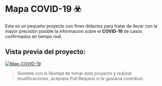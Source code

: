 # Mapa COVID-19 ☣️

Este es un pequeño proyecto con fines didactos para tratar de llevar con la mayor precisión posible la informacion sobre el **COVID-19** de casos confirmados en tiempo real.

## Vista previa del proyecto:
[![Map-COVID-19](https://i.imgur.com/05RGINI.png "Map-COVID-19")](https://i.imgur.com/05RGINI.png "Map-COVID-19")

> Sientete con la libertad de tomar este proyecto y realizar modificaciones, aceptare Pull Request si te gustaria contribuir.
